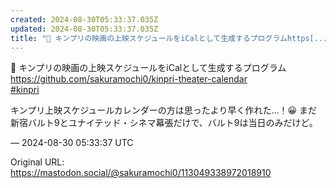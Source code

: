 ```yaml
---
created: 2024-08-30T05:33:37.035Z
updated: 2024-08-30T05:33:37.035Z
title: "📆 キンプリの映画の上映スケジュールをiCalとして生成するプログラムhttps[...]"
---
```


<p>📆 キンプリの映画の上映スケジュールをiCalとして生成するプログラム<br /><a href="https://github.com/sakuramochi0/kinpri-theater-calendar" target="_blank" rel="nofollow noopener" translate="no"><span class="invisible">https://</span><span class="ellipsis">github.com/sakuramochi0/kinpri</span><span class="invisible">-theater-calendar</span></a><br /><a href="https://mastodon.social/tags/kinpri" class="mention hashtag" rel="tag">#<span>kinpri</span></a></p><p>キンプリ上映スケジュールカレンダーの方は思ったより早く作れた…！😀 まだ新宿バルト9とユナイテッド・シネマ幕張だけで、バルト9は当日のみだけど。</p>

&mdash; 2024-08-30 05:33:37 UTC

Original URL: https://mastodon.social/@sakuramochi0/113049338972018910
